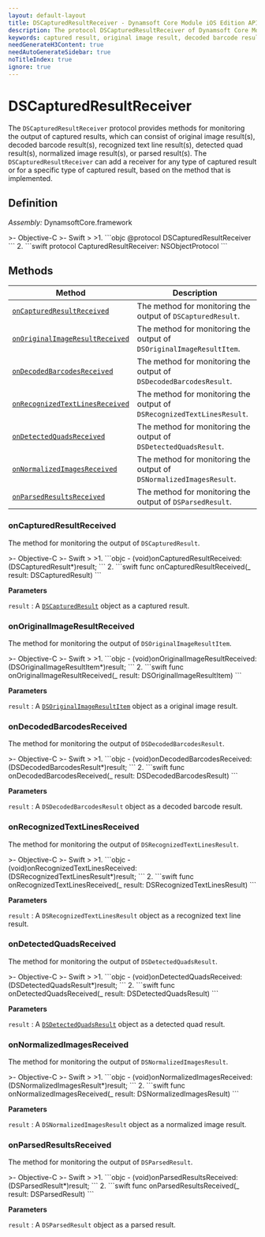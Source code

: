 ```yaml
---
layout: default-layout
title: DSCapturedResultReceiver - Dynamsoft Core Module iOS Edition API Reference
description: The protocol DSCapturedResultReceiver of Dynamsoft Core Module iOS Edition provides methods for monitoring the output of captured results, including captured result, original image result, decoded barcode result, recognized text line result, detected quad result, normalized image result, and parsed result.
keywords: captured result, original image result, decoded barcode result, recognized text line result, detected quad result, normalized image result, parsed result, objective-c, swift
needGenerateH3Content: true
needAutoGenerateSidebar: true
noTitleIndex: true
ignore: true
---
```


# DSCapturedResultReceiver

The `DSCapturedResultReceiver` protocol provides methods for monitoring the output of captured results, which can consist of original image result(s), decoded barcode result(s), recognized text line result(s), detected quad result(s), normalized image result(s), or parsed result(s). The `DSCapturedResultReceiver` can add a receiver for any type of captured result or for a specific type of captured result, based on the method that is implemented.

## Definition

*Assembly:* DynamsoftCore.framework

<div class="sample-code-prefix"></div>
>- Objective-C
>- Swift
>
>1. 
```objc
@protocol DSCapturedResultReceiver <NSObject>
```
2. 
```swift
protocol CapturedResultReceiver: NSObjectProtocol
```

## Methods

| Method | Description |
| ------ | ----------- |
| [`onCapturedResultReceived`](#oncapturedresultreceived) | The method for monitoring the output of `DSCapturedResult`. |
| [`onOriginalImageResultReceived`](#onoriginalimageresultreceived) | The method for monitoring the output of `DSOriginalImageResultItem`. |
| [`onDecodedBarcodesReceived`](#ondecodedbarcodesreceived) | The method for monitoring the output of `DSDecodedBarcodesResult`. |
| [`onRecognizedTextLinesReceived`](#onrecognizedtextlinesreceived) | The method for monitoring the output of `DSRecognizedTextLinesResult`. |
| [`onDetectedQuadsReceived`](#ondetectedquadsreceived) | The method for monitoring the output of `DSDetectedQuadsResult`. |
| [`onNormalizedImagesReceived`](#onnormalizedimagesreceived) | The method for monitoring the output of `DSNormalizedImagesResult`. |
| [`onParsedResultsReceived`](#onparsedresultsreceived) | The method for monitoring the output of `DSParsedResult`. |

### onCapturedResultReceived

The method for monitoring the output of `DSCapturedResult`.

<div class="sample-code-prefix"></div>
>- Objective-C
>- Swift
>
>1. 
```objc
- (void)onCapturedResultReceived:(DSCapturedResult*)result;
```
2. 
```swift
func onCapturedResultReceived(_ result: DSCapturedResult)
```

**Parameters**

`result` : A [`DSCapturedResult`](captured-result-item.md) object as a captured result.

### onOriginalImageResultReceived

The method for monitoring the output of `DSOriginalImageResultItem`.

<div class="sample-code-prefix"></div>
>- Objective-C
>- Swift
>
>1. 
```objc
- (void)onOriginalImageResultReceived:(DSOriginalImageResultItem*)result;
```
2. 
```swift
func onOriginalImageResultReceived(_ result: DSOriginalImageResultItem)
```

**Parameters**

`result` : A [`DSOriginalImageResultItem`](original-image-result-item.md) object as a original image result.

### onDecodedBarcodesReceived

The method for monitoring the output of `DSDecodedBarcodesResult`.

<div class="sample-code-prefix"></div>
>- Objective-C
>- Swift
>
>1. 
```objc
- (void)onDecodedBarcodesReceived:(DSDecodedBarcodesResult*)result;
```
2. 
```swift
func onDecodedBarcodesReceived(_ result: DSDecodedBarcodesResult)
```

**Parameters**

`result` : A `DSDecodedBarcodesResult` object as a decoded barcode result.

### onRecognizedTextLinesReceived

The method for monitoring the output of `DSRecognizedTextLinesResult`.

<div class="sample-code-prefix"></div>
>- Objective-C
>- Swift
>
>1. 
```objc
- (void)onRecognizedTextLinesReceived:(DSRecognizedTextLinesResult*)result;
```
2. 
```swift
func onRecognizedTextLinesReceived(_ result: DSRecognizedTextLinesResult)
```

**Parameters**

`result` : A `DSRecognizedTextLinesResult` object as a recognized text line result.

### onDetectedQuadsReceived

The method for monitoring the output of `DSDetectedQuadsResult`.

<div class="sample-code-prefix"></div>
>- Objective-C
>- Swift
>
>1. 
```objc
- (void)onDetectedQuadsReceived:(DSDetectedQuadsResult*)result;
```
2. 
```swift
func onDetectedQuadsReceived(_ result: DSDetectedQuadsResult)
```

**Parameters**

`result` : A [`DSDetectedQuadsResult`](quadrilateral.md) object as a detected quad result.

### onNormalizedImagesReceived

The method for monitoring the output of `DSNormalizedImagesResult`.

<div class="sample-code-prefix"></div>
>- Objective-C
>- Swift
>
>1. 
```objc
- (void)onNormalizedImagesReceived:(DSNormalizedImagesResult*)result;
```
2. 
```swift
func onNormalizedImagesReceived(_ result: DSNormalizedImagesResult)
```

**Parameters**

`result` : A `DSNormalizedImagesResult` object as a normalized image result.

### onParsedResultsReceived

The method for monitoring the output of `DSParsedResult`.

<div class="sample-code-prefix"></div>
>- Objective-C
>- Swift
>
>1. 
```objc
- (void)onParsedResultsReceived:(DSParsedResult*)result;
```
2. 
```swift
func onParsedResultsReceived(_ result: DSParsedResult)
```

**Parameters**

`result` : A `DSParsedResult` object as a parsed result.

